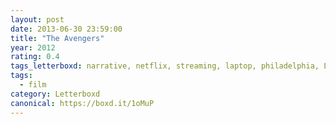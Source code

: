 ```yaml
---
layout: post 
date: 2013-06-30 23:59:00
title: "The Avengers"
year: 2012
rating: 0.4
tags_letterboxd: narrative, netflix, streaming, laptop, philadelphia, Leah
tags:
  - film
category: Letterboxd
canonical: https://boxd.it/1oMuP
---
```

